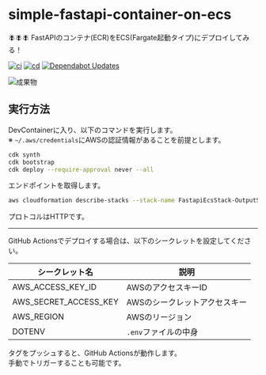 # simple-fastapi-container-on-ecs

🪰🪰🪰 FastAPIのコンテナ(ECR)をECS(Fargate起動タイプ)にデプロイしてみる！  

[![ci](https://github.com/osawa-koki/simple-fastapi-container-on-ecs/actions/workflows/ci.yml/badge.svg)](https://github.com/osawa-koki/simple-fastapi-container-on-ecs/actions/workflows/ci.yml)
[![cd](https://github.com/osawa-koki/simple-fastapi-container-on-ecs/actions/workflows/cd.yml/badge.svg)](https://github.com/osawa-koki/simple-fastapi-container-on-ecs/actions/workflows/cd.yml)
[![Dependabot Updates](https://github.com/osawa-koki/simple-fastapi-container-on-ecs/actions/workflows/dependabot/dependabot-updates/badge.svg)](https://github.com/osawa-koki/simple-fastapi-container-on-ecs/actions/workflows/dependabot/dependabot-updates)

![成果物](./fruit.gif)  

## 実行方法

DevContainerに入り、以下のコマンドを実行します。  
※ `~/.aws/credentials`にAWSの認証情報があることを前提とします。  

```bash
cdk synth
cdk bootstrap
cdk deploy --require-approval never --all
```

エンドポイントを取得します。  

```bash
aws cloudformation describe-stacks --stack-name FastapiEcsStack-OutputStack --query 'Stacks[0].Outputs[?OutputKey==`LoadBalancerDNS`].OutputValue' --output text
```

プロトコルはHTTPです。  

---

GitHub Actionsでデプロイする場合は、以下のシークレットを設定してください。  

| シークレット名 | 説明 |
| --- | --- |
| AWS_ACCESS_KEY_ID | AWSのアクセスキーID |
| AWS_SECRET_ACCESS_KEY | AWSのシークレットアクセスキー |
| AWS_REGION | AWSのリージョン |
| DOTENV | `.env`ファイルの中身 |

タグをプッシュすると、GitHub Actionsが動作します。  
手動でトリガーすることも可能です。  
